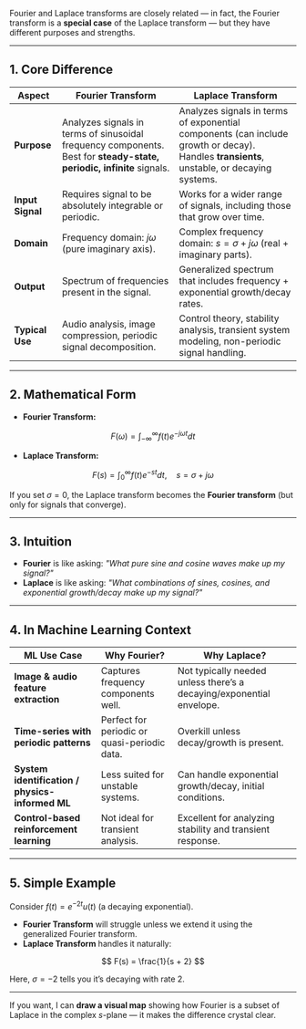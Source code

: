 Fourier and Laplace transforms are closely related — in fact, the Fourier transform is a **special case** of the Laplace transform — but they have different purposes and strengths.

---

## **1. Core Difference**

| **Aspect**       | **Fourier Transform**                                                                                                | **Laplace Transform**                                                                                                                     |
| ---------------- | -------------------------------------------------------------------------------------------------------------------- | ----------------------------------------------------------------------------------------------------------------------------------------- |
| **Purpose**      | Analyzes signals in terms of sinusoidal frequency components. Best for **steady-state, periodic, infinite** signals. | Analyzes signals in terms of exponential components (can include growth or decay). Handles **transients**, unstable, or decaying systems. |
| **Input Signal** | Requires signal to be absolutely integrable or periodic.                                                             | Works for a wider range of signals, including those that grow over time.                                                                  |
| **Domain**       | Frequency domain: $j\omega$ (pure imaginary axis).                                                                   | Complex frequency domain: $s = \sigma + j\omega$ (real + imaginary parts).                                                                |
| **Output**       | Spectrum of frequencies present in the signal.                                                                       | Generalized spectrum that includes frequency + exponential growth/decay rates.                                                            |
| **Typical Use**  | Audio analysis, image compression, periodic signal decomposition.                                                    | Control theory, stability analysis, transient system modeling, non-periodic signal handling.                                              |

---

## **2. Mathematical Form**

* **Fourier Transform:**

$$
F(\omega) = \int_{-\infty}^\infty f(t) e^{-j\omega t} dt
$$

* **Laplace Transform:**

$$
F(s) = \int_{0}^\infty f(t) e^{-st} dt, \quad s = \sigma + j\omega
$$

If you set $\sigma = 0$, the Laplace transform becomes the **Fourier transform** (but only for signals that converge).

---

## **3. Intuition**

* **Fourier** is like asking: *"What pure sine and cosine waves make up my signal?"*
* **Laplace** is like asking: *"What combinations of sines, cosines, and exponential growth/decay make up my signal?"*

---

## **4. In Machine Learning Context**

| **ML Use Case**                                 | **Why Fourier?**                             | **Why Laplace?**                                                     |
| ----------------------------------------------- | -------------------------------------------- | -------------------------------------------------------------------- |
| **Image & audio feature extraction**            | Captures frequency components well.          | Not typically needed unless there’s a decaying/exponential envelope. |
| **Time-series with periodic patterns**          | Perfect for periodic or quasi-periodic data. | Overkill unless decay/growth is present.                             |
| **System identification / physics-informed ML** | Less suited for unstable systems.            | Can handle exponential growth/decay, initial conditions.             |
| **Control-based reinforcement learning**        | Not ideal for transient analysis.            | Excellent for analyzing stability and transient response.            |

---

## **5. Simple Example**

Consider $f(t) = e^{-2t}u(t)$ (a decaying exponential).

* **Fourier Transform** will struggle unless we extend it using the generalized Fourier transform.
* **Laplace Transform** handles it naturally:

$$
F(s) = \frac{1}{s + 2}
$$

Here, $\sigma = -2$ tells you it’s decaying with rate 2.

---

If you want, I can **draw a visual map** showing how Fourier is a subset of Laplace in the complex $s$-plane — it makes the difference crystal clear.
